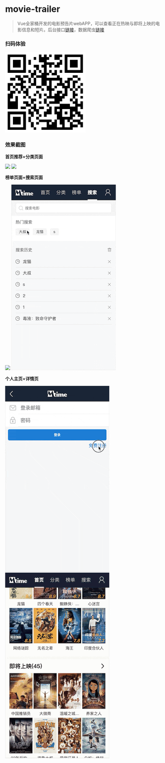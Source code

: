 # movie-trailer


> Vue全家桶开发的电影预告片webAPP，可以查看正在热映与即将上映的电影信息和短片。后台接口[链接](https://github.com/lhz960904/movie-api)，数据爬虫[链接](https://github.com/lhz960904/movie-crawler)

### 扫码体验

![](./images/qrcode.png)

### 效果截图

**首页推荐+分类页面**

![](./images/recommend.gif) ![](./images/category.gif) 

**榜单页面+搜索页面**

![](./images/rank.gif) ![](./images/search.gif)

**个人主页+详情页**

![](./images/user.gif) ![](./images/movie.gif)



